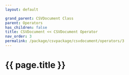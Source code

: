 ```yaml
---
layout: default

grand_parent: CSVDocument Class
parent: Operators
has_children: false
title: CSVDocument << CSVDocument Operator
nav_order: 3
permalink: /package/csvpackage/csvdocument/operators/3
---
```

# {{ page.title }}
